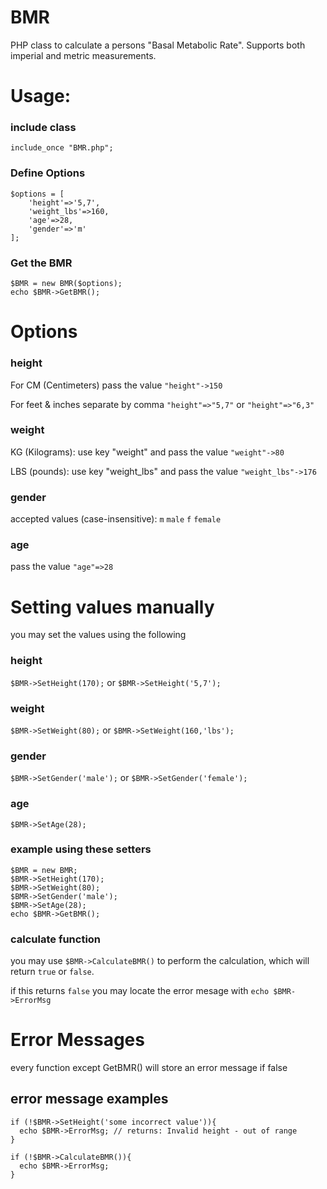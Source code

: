 # BMR 
PHP class to calculate a persons "Basal Metabolic Rate". Supports both imperial and metric measurements.

# Usage:

### include class
```
include_once "BMR.php";
```

### Define Options
```
$options = [
	'height'=>'5,7',
	'weight_lbs'=>160,
	'age'=>28,
	'gender'=>'m'
];
```
### Get the BMR

```
$BMR = new BMR($options);
echo $BMR->GetBMR();
```



# Options

### height
For CM (Centimeters) pass the value `"height"->150`

For feet & inches separate by comma `"height"=>"5,7"` or `"height"=>"6,3"`

### weight
KG (Kilograms): use key "weight" and pass the value `"weight"->80`

LBS (pounds): use key "weight_lbs" and pass the value `"weight_lbs"->176`

### gender
accepted values (case-insensitive): `m` `male` `f` `female`

### age
pass the value `"age"=>28`



# Setting values manually
you may set the values using the following

### height
`$BMR->SetHeight(170);` or `$BMR->SetHeight('5,7');`

### weight
`$BMR->SetWeight(80);` or `$BMR->SetWeight(160,'lbs');`

### gender
`$BMR->SetGender('male');` or `$BMR->SetGender('female');`

### age
`$BMR->SetAge(28);`

### example using these setters
```
$BMR = new BMR;
$BMR->SetHeight(170);
$BMR->SetWeight(80);
$BMR->SetGender('male');
$BMR->SetAge(28);
echo $BMR->GetBMR();
```

### calculate function
you may use `$BMR->CalculateBMR()` to perform the calculation, which will return `true` or `false`.

if this returns `false` you may locate the error mesage with `echo $BMR->ErrorMsg`


# Error Messages

every function except GetBMR() will store an error message if false

## error message examples
```
if (!$BMR->SetHeight('some incorrect value')){
  echo $BMR->ErrorMsg; // returns: Invalid height - out of range
}

if (!$BMR->CalculateBMR()){
  echo $BMR->ErrorMsg; 
}

```
